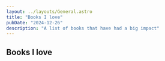 ```yaml
---
layout: ../layouts/General.astro
title: "Books I love"
pubDate: "2024-12-26"
description: "A list of books that have had a big impact"
---
```


## Books I love
